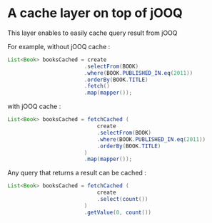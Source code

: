 A cache layer on top of jOOQ
=========================================
This layer enables to easily cache query result from jOOQ  

For example, without jOOQ cache : 
```java
List<Book> booksCached = create
						.selectFrom(BOOK)
						.where(BOOK.PUBLISHED_IN.eq(2011))
						.orderBy(BOOK.TITLE)
						.fetch()
						.map(mapper());
```

with jOOQ cache : 
```java
List<Book> booksCached = fetchCached (
							create
							.selectFrom(BOOK)
							.where(BOOK.PUBLISHED_IN.eq(2011))
							.orderBy(BOOK.TITLE)
						)
						.map(mapper());
```

Any query that returns a result can be cached :
```java
List<Book> booksCached = fetchCached (
							create
							.select(count())
						)
						.getValue(0, count())
```